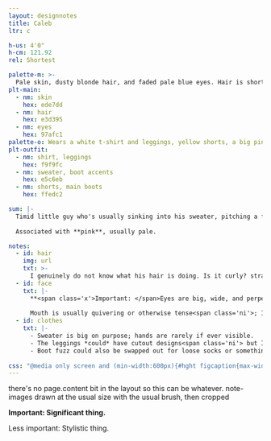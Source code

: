 ```yaml
---
layout: designnotes
title: Caleb
ltr: c

h-us: 4'0"
h-cm: 121.92
rel: Shortest

palette-m: >-
  Pale skin, dusty blonde hair, and faded pale blue eyes. Hair is short and frazzled, drawn with stylistic "bumps" for a softer appearance.
plt-main:
  - nm: skin
    hex: ede7dd
  - nm: hair
    hex: e3d395
  - nm: eyes
    hex: 97afc1
palette-o: Wears a white t-shirt and leggings, yellow shorts, a big pink off-shoulder sweater with sleeves that cover the hands, and fuzzy yellow & pink boots.
plt-outfit:
  - nm: shirt, leggings
    hex: f9f9fc
  - nm: sweater, boot accents
    hex: e5c6eb
  - nm: shorts, main boots
    hex: ffedc2

sum: |-
  Timid little guy who's usually sinking into his sweater, pitching a fit, or both. Huge, nervous eyes and a mouth that's always wavering. Clothes drown him in soft pastels; hands are almost always tucked into long sleeves.
  
  Associated with **pink**, usually pale.

notes:
  - id: hair
    img: url
    txt: >-
      I genuinely do not know what his hair is doing. Is it curly? straight? The world may never know. <span class='ni'>The way I draw it, the "bumps" tend to tilt outward from a straighter "nub" at the back of the head.</span>
  - id: face
    txt: |-
      **<span class='x'>Important: </span>Eyes are big, wide, and perpetually sad- and/or nervous-looking**; <span class='ni'>I tend to tilt the outer line downwards for a droopy look.</span> Short, round eyebrows.
      
      Mouth is usually quivering or otherwise tense<span class='ni'>; I almost always draw it with shaky lines, even when open.</span>
  - id: clothes
    txt: |-
      - Sweater is big on purpose; hands are rarely if ever visible.
      - The leggings *could* have cutout designs<span class='ni'> but I am too lazy to draw them consistently so they don't.</span>
      - Boot fuzz could also be swapped out for loose socks or something. Just put something pink and soft there.
      
css: "@media only screen and (min-width:600px){#hght figcaption{max-width:9em;} #main{width:600px;} /*-150px*/ body{width:1400px;} #content{width:600px;} #sum{width:45.65rem;}"
---
```

there's no page.content bit in the layout so this can be whatever. note-images drawn at the usual size with the usual brush, then cropped

**<span class='x'>Important: </span>Significant thing.**

<span class='ni'><span class='x'>Less important: </span>Stylistic thing.</span>